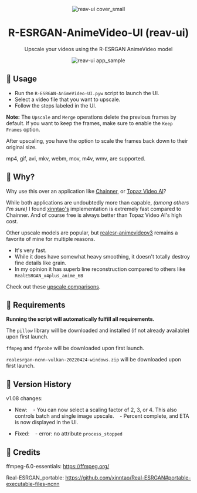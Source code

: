 <p align="center">
  <img src="https://github.com/Nenotriple/R-ESRGAN-AnimeVideo-UI/assets/70049990/22e22572-5cb3-4bf1-a7fc-bc871b855174" alt="reav-ui cover_small">
</p>

<h1 align="center">R-ESRGAN-AnimeVideo-UI (reav-ui)</h1>
<p align="center">Upscale your videos using the R-ESRGAN AnimeVideo model</p>

<p align="center">
  <img src="https://github.com/Nenotriple/R-ESRGAN-AnimeVideo-UI/assets/70049990/79130cc1-68b9-4976-9da6-9f8795b045d5)" alt="reav-ui app_sample">
</p>

## 📝 Usage

- Run the `R-ESRGAN-AnimeVideo-UI.pyw` script to launch the UI.
-  Select a video file that you want to upscale.
-  Follow the steps labeled in the UI.

**Note:** The `Upscale` and `Merge` operations delete the previous frames by default. If you want to keep the frames, make sure to enable the `Keep Frames` option.

After upscaling, you have the option to scale the frames back down to their original size.

mp4, gif, avi, mkv, webm, mov, m4v, wmv, are supported.

## 🤷 Why?

Why use this over an application like [Chainner](https://github.com/chaiNNer-org/chaiNNer), or [Topaz Video AI](https://www.topazlabs.com/)?

While both applications are undoubtedly more than capable, *(among others I'm sure)* I found [xinntao's](https://github.com/xinntao) implementation is extremely fast compared to Chainner. And of course free is always better than Topaz Video AI's high cost.

Other upscale models are popular, but [realesr-animevideov3](https://github.com/xinntao/Real-ESRGAN/blob/master/docs/anime_video_model.md) remains a favorite of mine for multiple reasons.
- It's very fast.
- While it does have somewhat heavy smoothing, it doesn't totally destroy fine details like grain.
- In my opinion it has superb line reconstruction compared to others like `RealESRGAN_x4plus_anime_6B`

Check out these [upscale comparisons](https://github.com/xinntao/Real-ESRGAN/blob/master/docs/anime_video_model.md).

## 🚩 Requirements

**Running the script will automatically fulfill all requirements.**

The `pillow` library will be downloaded and installed (if not already available) upon first launch.

`ffmpeg` and `ffprobe` will be downloaded upon first launch.

`realesrgan-ncnn-vulkan-20220424-windows.zip` will be downloaded upon first launch.


## 📜 Version History

v1.08 changes:

- New:
   - You can now select a scaling factor of 2, 3, or 4. This also controls batch and single image upscale.
   - Percent complete, and ETA is now displayed in the UI.

- Fixed:
   - error: no attribute `process_stopped`
  
## 👥 **Credits**

ffmpeg-6.0-essentials: https://ffmpeg.org/

Real-ESRGAN_portable: https://github.com/xinntao/Real-ESRGAN#portable-executable-files-ncnn

